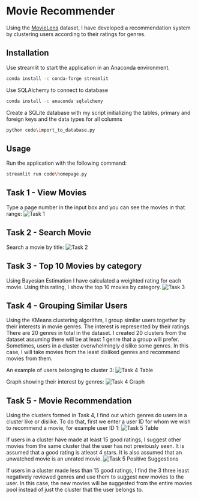 # Movie Recommender

Using the [MovieLens](https://grouplens.org/datasets/movielens/) dataset, I have developed a recommendation system by clustering users according to their ratings for genres.

## Installation

Use streamlit to start the application in an Anaconda environment.

```bash
conda install -c conda-forge streamlit
```
Use SQLAlchemy to connect to database
```bash
conda install -c anaconda sqlalchemy
```
Create a SQLite database with my script initializing the tables, primary and foreign keys and the data types for all columns
```bash
python code\import_to_database.py
```

## Usage
Run the application with the following command:
```bash
streamlit run code\homepage.py
```

## Task 1 - View Movies
Type a page number in the input box and you can see the movies in that range:
![Task 1](images/task_1.png)

## Task 2 - Search Movie
Search a movie by title:
![Task 2](images/task_2.png)

## Task 3 - Top 10 Movies by category
Using Bayesian Estimation I have calculated a weighted rating for each movie. Using this rating, I show the top 10 movies by category.
![Task 3](images/task_3.png)

## Task 4 - Grouping Similar Users
Using the KMeans clustering algorithm, I group similar users together by their interests in movie genres. The interest is represented by their ratings. There are 20 genres in total in the dataset. I created 20 clusters from the dataset assuming there will be at least 1 genre that a group will prefer. Sometimes, users in a cluster overwhelmingly dislike some genres. In this case, I will take movies from the least disliked genres and recommend movies from them.

An example of users belonging to cluster 3:
![Task 4 Table](images/task_4_table.png)

Graph showing their interest by genres:
![Task 4 Graph](images/task_4_graph_positive.png)

## Task 5 - Movie Recommendation
Using the clusters formed in Task 4, I find out which genres do users in a cluster like or dislike. To do that, first we enter a user ID for whom we wish to recommend a movie, for example user ID 1:
![Task 5 Table](images/Task_5_table.png)

If users in a cluster have made at least 15 good ratings, I suggest other movies from the same cluster that the user has not previously seen. It is assumed that a good rating is atleast 4 stars. It is also assumed that an unwatched movie is an unrated movie.
![Task 5 Positive Suggestions](images/Task_5_positive_suggestions.png)

If users in a cluster made less than 15 good ratings, I find the 3 three least negatively reviewed genres and use them to suggest new movies to the user. In this case, the new movies will be suggested from the entire movies pool instead of just the cluster that the user belongs to.

